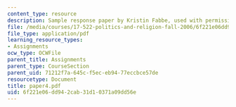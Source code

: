 ```yaml
---
content_type: resource
description: Sample response paper by Kristin Fabbe, used with permission.
file: /media/courses/17-522-politics-and-religion-fall-2006/6f221e06dd942cab31d10371a09dd56e_paper4.pdf
file_type: application/pdf
learning_resource_types:
- Assignments
ocw_type: OCWFile
parent_title: Assignments
parent_type: CourseSection
parent_uid: 71212f7a-645c-f5ec-eb94-77eccbce57de
resourcetype: Document
title: paper4.pdf
uid: 6f221e06-dd94-2cab-31d1-0371a09dd56e
---
```

